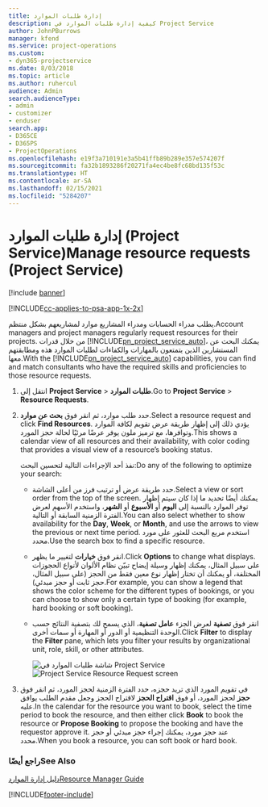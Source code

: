 ```yaml
---
title: إدارة طلبات الموارد
description: كيفية إدارة طلبات الموارد في Project Service
author: JohnPBurrows
manager: kfend
ms.service: project-operations
ms.custom:
- dyn365-projectservice
ms.date: 8/03/2018
ms.topic: article
ms.author: ruhercul
audience: Admin
search.audienceType:
- admin
- customizer
- enduser
search.app:
- D365CE
- D365PS
- ProjectOperations
ms.openlocfilehash: e19f3a710191e3a5b41ffb89b289e357e574207f
ms.sourcegitcommit: fa32b1893286f20271fa4ec4be8fc68bd135f53c
ms.translationtype: HT
ms.contentlocale: ar-SA
ms.lasthandoff: 02/15/2021
ms.locfileid: "5284207"
---
```

# <a name="manage-resource-requests-project-service"></a><span data-ttu-id="a2fa8-103">إدارة طلبات الموارد (Project Service)</span><span class="sxs-lookup"><span data-stu-id="a2fa8-103">Manage resource requests (Project Service)</span></span>

[!include [banner](../includes/psa-now-project-operations.md)]

[!INCLUDE[cc-applies-to-psa-app-1x-2x](../includes/cc-applies-to-psa-app-1x-2x.md)]

<span data-ttu-id="a2fa8-104">يطلب مدراء الحسابات ومدراء المشاريع موارد لمشاريعهم بشكل منتظم.</span><span class="sxs-lookup"><span data-stu-id="a2fa8-104">Account managers and project managers regularly request resources for their projects.</span></span> <span data-ttu-id="a2fa8-105">من خلال قدرات [!INCLUDE[pn_project_service_auto](../includes/pn-project-service-auto.md)]، يمكنك البحث عن المستشارين الذين يتمتعون بالمهارات والكفاءات لطلبات الموارد هذه ومطابقتهم معها.</span><span class="sxs-lookup"><span data-stu-id="a2fa8-105">With the [!INCLUDE[pn_project_service_auto](../includes/pn-project-service-auto.md)] capabilities, you can find and match consultants who have the required skills and proficiencies to those resource requests.</span></span>  
  
1. <span data-ttu-id="a2fa8-106">انتقل إلى **Project Service** > **طلبات الموارد**.</span><span class="sxs-lookup"><span data-stu-id="a2fa8-106">Go to **Project Service** > **Resource Requests**.</span></span>  
  
2. <span data-ttu-id="a2fa8-107">حدد طلب موارد، ثم انقر فوق **بحث عن موارد**.</span><span class="sxs-lookup"><span data-stu-id="a2fa8-107">Select a resource request and click **Find Resources**.</span></span> <span data-ttu-id="a2fa8-108">يؤدي ذلك إلى إظهار طريقة عرض تقويم لكافة الموارد وتوافرها، مع ترميز ملون يوفر عرضًا مرئيًا لحالة حجز المورد.</span><span class="sxs-lookup"><span data-stu-id="a2fa8-108">This shows a calendar view of all resources and their availability, with color coding that provides a visual view of a resource’s booking status.</span></span>  
  
    <span data-ttu-id="a2fa8-109">نفذ أحد الإجراءات التالية لتحسين البحث:</span><span class="sxs-lookup"><span data-stu-id="a2fa8-109">Do any of the following to optimize your search:</span></span>  
  
   -   <span data-ttu-id="a2fa8-110">حدد طريقة عرض أو ترتيب فرز من أعلى الشاشة.</span><span class="sxs-lookup"><span data-stu-id="a2fa8-110">Select a view or sort order from the top of the screen.</span></span> <span data-ttu-id="a2fa8-111">يمكنك أيضًا تحديد ما إذا كان سيتم إظهار توفر الموارد بالنسبة إلى **اليوم** أو **الأسبوع** أو **الشهر**، واستخدم الأسهم لعرض الفترة الزمنية السابقة أو التالية.</span><span class="sxs-lookup"><span data-stu-id="a2fa8-111">You can also select whether to show availability for the **Day**, **Week**, or **Month**, and use the arrows to view the previous or next time period.</span></span> <span data-ttu-id="a2fa8-112">استخدم مربع البحث للعثور على مورد محدد.</span><span class="sxs-lookup"><span data-stu-id="a2fa8-112">Use the search box to find a specific resource.</span></span>  
  
   -   <span data-ttu-id="a2fa8-113">انقر فوق **خيارات** لتغيير ما يظهر.</span><span class="sxs-lookup"><span data-stu-id="a2fa8-113">Click **Options** to change what displays.</span></span> <span data-ttu-id="a2fa8-114">على سبيل المثال، يمكنك إظهار وسيلة إيضاح تبيّن نظام الألوان لأنواع الحجوزات المختلفة، أو يمكنك أن تختار إظهار نوع معين فقط من الحجز (على سبيل المثال، حجز ثابت أو حجز مبدئي).</span><span class="sxs-lookup"><span data-stu-id="a2fa8-114">For example, you can show a legend that shows the color scheme for the different types of bookings, or you can choose to show only a certain type of booking (for example, hard booking or soft booking).</span></span>  
  
   -   <span data-ttu-id="a2fa8-115">انقر فوق **تصفية** لعرض الجزء **عامل تصفية**، الذي يسمح لك بتصفية النتائج حسب الوحدة التنظيمية أو الدور أو المهارة أو سمات أخرى.</span><span class="sxs-lookup"><span data-stu-id="a2fa8-115">Click **Filter** to display the **Filter** pane, which lets you filter your results by organizational unit, role, skill, or other attributes.</span></span>  
  
       <span data-ttu-id="a2fa8-116">![شاشة طلبات الموارد في Project Service](../psa/media/project-service-resource-request-screen.png "شاشة طلبات الموارد في Project Service")</span><span class="sxs-lookup"><span data-stu-id="a2fa8-116">![Project Service Resource Request screen](../psa/media/project-service-resource-request-screen.png "Project Service Resource Request screen")</span></span>  
  
3. <span data-ttu-id="a2fa8-117">في تقويم المورد الذي تريد حجزه، حدد الفترة الزمنية لحجز المورد، ثم انقر فوق **حجز** لحجز المورد، أو فوق **اقتراح الحجز** لاقتراح الحجز وجعل مقدم الطلب‬ يوافق عليه.</span><span class="sxs-lookup"><span data-stu-id="a2fa8-117">In the calendar for the resource you want to book, select the time period to book the resource, and then either click **Book** to book the resource or **Propose Booking** to propose the booking and have the requestor approve it.</span></span> <span data-ttu-id="a2fa8-118">عند حجز مورد، يمكنك إجراء حجز مبدئي‬ أو حجز محدد‬.</span><span class="sxs-lookup"><span data-stu-id="a2fa8-118">When you book a resource, you can soft book or hard book.</span></span>  
  
### <a name="see-also"></a><span data-ttu-id="a2fa8-119">راجع أيضًا</span><span class="sxs-lookup"><span data-stu-id="a2fa8-119">See Also</span></span>  
 [<span data-ttu-id="a2fa8-120">دليل إدارة الموارد</span><span class="sxs-lookup"><span data-stu-id="a2fa8-120">Resource Manager Guide</span></span>](../psa/resource-manager-guide.md)


[!INCLUDE[footer-include](../includes/footer-banner.md)]